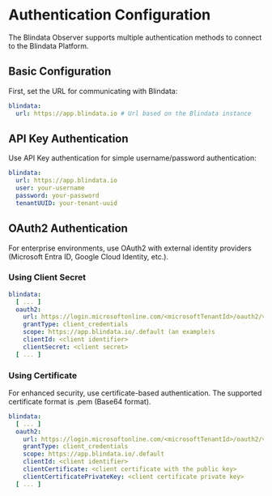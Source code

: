 # Authentication Configuration

The Blindata Observer supports multiple authentication methods to connect to the Blindata Platform.

## Basic Configuration

First, set the URL for communicating with Blindata:

```yaml
blindata:
  url: https://app.blindata.io # Url based on the Blindata instance
```

## API Key Authentication

Use API Key authentication for simple username/password authentication:

```yaml
blindata:
  url: https://app.blindata.io
  user: your-username
  password: your-password
  tenantUUID: your-tenant-uuid
```

## OAuth2 Authentication

For enterprise environments, use OAuth2 with external identity providers (Microsoft Entra ID, Google Cloud Identity,
etc.).

### Using Client Secret

```yaml
blindata:
  [ ... ]
  oauth2:
    url: https://login.microsoftonline.com/<microsoftTenantId>/oauth2/v2.0/token
    grantType: client_credentials
    scope: https://app.blindata.io/.default (an example)s
    clientId: <client identifier>
    clientSecret: <client secret>
  [ ... ]
```

### Using Certificate

For enhanced security, use certificate-based authentication.
The supported certificate format is .pem (Base64 format).

```yaml
blindata:
  [ ... ]
  oauth2:
    url: https://login.microsoftonline.com/<microsoftTenantId>/oauth2/v2.0/token
    grantType: client_credentials
    scope: https://app.blindata.io/.default
    clientId: <client identifier>
    clientCertificate: <client certificate with the public key>
    clientCertificatePrivateKey: <client certificate private key>
  [ ... ] 
```
